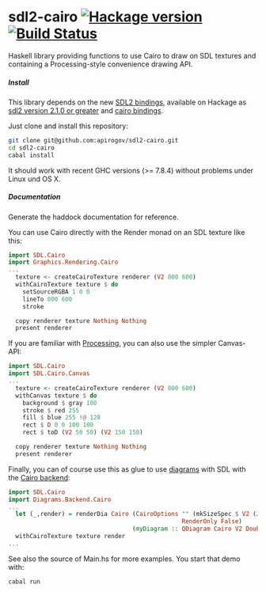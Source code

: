# sdl2-cairo [![Hackage version](https://img.shields.io/hackage/v/sdl2-cairo.svg?style=flat)](https://hackage.haskell.org/package/sdl2-cairo) [![Build Status](https://travis-ci.org/apirogov/sdl2-cairo.svg)](https://travis-ci.org/apirogov/sdl2-cairo)

Haskell library providing functions to use Cairo to draw on SDL textures and containing a Processing-style convenience drawing API.

##### Install

This library depends on the new [SDL2 bindings](https://github.com/haskell-game/sdl2), available on
Hackage as [sdl2 version 2.1.0 or greater](http://hackage.haskell.org/package/sdl2)
and [cairo bindings](https://hackage.haskell.org/package/cairo).

Just clone and install this repository:
```bash
git clone git@github.com:apirogov/sdl2-cairo.git
cd sdl2-cairo
cabal install
```

It should work with recent GHC versions (>= 7.8.4) without problems under Linux und OS X.

##### Documentation

Generate the haddock documentation for reference.

You can use Cairo directly with the Render monad on an SDL texture like this:

```haskell
import SDL.Cairo
import Graphics.Rendering.Cairo
...
  texture <- createCairoTexture renderer (V2 800 600)
  withCairoTexture texture $ do
    setSourceRGBA 1 0 0
    lineTo 800 600
    stroke

  copy renderer texture Nothing Nothing
  present renderer
```

If you are familiar with [Processing](https://processing.org/reference),
you can also use the simpler Canvas-API:

```haskell
import SDL.Cairo
import SDL.Cairo.Canvas
...
  texture <- createCairoTexture renderer (V2 800 600)
  withCanvas texture $ do
    background $ gray 100
    stroke $ red 255
    fill $ blue 255 !@ 128
    rect $ D 0 0 100 100
    rect $ toD (V2 50 50) (V2 150 150)

  copy renderer texture Nothing Nothing
  present renderer
```

Finally, you can of course use this as glue to use [diagrams](http://projects.haskell.org/diagrams/)
with SDL with the [Cairo backend](https://hackage.haskell.org/package/diagrams-cairo):
```haskell
import SDL.Cairo
import Diagrams.Backend.Cairo
...
  let (_,render) = renderDia Cairo (CairoOptions "" (mkSizeSpec $ V2 (Just 800) (Just 600))
                                                 RenderOnly False)
                                   (myDiagram :: QDiagram Cairo V2 Double Any)
  withCairoTexture texture render
...
```

See also the source of Main.hs for more examples. You start that demo with:
```bash
cabal run
```
